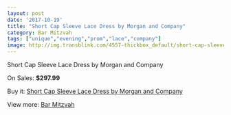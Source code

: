```yaml
---
layout: post
date: '2017-10-19'
title: "Short Cap Sleeve Lace Dress by Morgan and Company"
category: Bar Mitzvah
tags: ["unique","evening","prom","lace","company"]
image: http://img.transblink.com/4557-thickbox_default/short-cap-sleeve-lace-dress-by-morgan-and-company.jpg
---
```

Short Cap Sleeve Lace Dress by Morgan and Company

On Sales: **$297.99**
<a href="https://www.transblink.com/en/bar-mitzvah/1422-short-cap-sleeve-lace-dress-by-morgan-and-company.html"><amp-img layout="responsive" width="600" height="600" src="//img.transblink.com/4557-thickbox_default/short-cap-sleeve-lace-dress-by-morgan-and-company.jpg" alt="Short Cap Sleeve Lace Dress by Morgan and Company 0" /></a>
<a href="https://www.transblink.com/en/bar-mitzvah/1422-short-cap-sleeve-lace-dress-by-morgan-and-company.html"><amp-img layout="responsive" width="600" height="600" src="//img.transblink.com/4560-thickbox_default/short-cap-sleeve-lace-dress-by-morgan-and-company.jpg" alt="Short Cap Sleeve Lace Dress by Morgan and Company 1" /></a>
<a href="https://www.transblink.com/en/bar-mitzvah/1422-short-cap-sleeve-lace-dress-by-morgan-and-company.html"><amp-img layout="responsive" width="600" height="600" src="//img.transblink.com/4559-thickbox_default/short-cap-sleeve-lace-dress-by-morgan-and-company.jpg" alt="Short Cap Sleeve Lace Dress by Morgan and Company 2" /></a>
<a href="https://www.transblink.com/en/bar-mitzvah/1422-short-cap-sleeve-lace-dress-by-morgan-and-company.html"><amp-img layout="responsive" width="600" height="600" src="//img.transblink.com/4558-thickbox_default/short-cap-sleeve-lace-dress-by-morgan-and-company.jpg" alt="Short Cap Sleeve Lace Dress by Morgan and Company 3" /></a>

Buy it: [Short Cap Sleeve Lace Dress by Morgan and Company](https://www.transblink.com/en/bar-mitzvah/1422-short-cap-sleeve-lace-dress-by-morgan-and-company.html "Short Cap Sleeve Lace Dress by Morgan and Company")

View more: [Bar Mitzvah](https://www.transblink.com/en/2-bar-mitzvah "Bar Mitzvah")